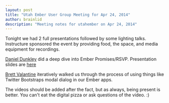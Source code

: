```yaml
---
layout: post
title: "Utah Ember User Group Meeting for Apr 24, 2014"
author: brainlid
description: "Meeting notes for utahember on Apr 24, 2014"
---
```


Tonight we had 2 full presentations followed by some lighting talks. Instructure sponsored the event by providing food, the space, and media equipment for recordings.

[Daniel Dunkley](https://github.com/kingpin2k) did a deep dive into Ember Promises/RSVP. Presentation slides are [here](https://docs.google.com/presentation/d/1DYjd2BzCrj-no2V2NsqqEfsYlliUEWPf8hCtVVkX0lM/pub?start=false&loop=false&delayms=3000#slide=id.p)

[Brett Valantine](https://github.com/brettv) iteratively walked us through the process of using things like Twitter Bootstraps modal dialog in our Ember apps.

The videos should be added after the fact, but as always, being present is better. You can't eat the digital pizza or ask questions of the video. :)
